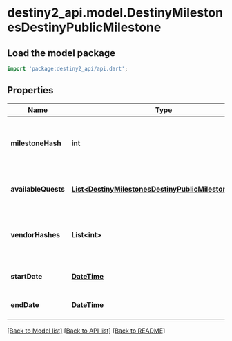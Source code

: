 # destiny2_api.model.DestinyMilestonesDestinyPublicMilestone

## Load the model package
```dart
import 'package:destiny2_api/api.dart';
```

## Properties
Name | Type | Description | Notes
------------ | ------------- | ------------- | -------------
**milestoneHash** | **int** | The hash identifier for the milestone. Use it to look up the DestinyMilestoneDefinition for static data about the Milestone. | [optional] [default to null]
**availableQuests** | [**List&lt;DestinyMilestonesDestinyPublicMilestoneQuest&gt;**](DestinyMilestonesDestinyPublicMilestoneQuest.md) | A milestone not need have even a single quest, but if there are active quests they will be returned here. | [optional] [default to []]
**vendorHashes** | **List&lt;int&gt;** | Sometimes milestones - or activities active in milestones - will have relevant vendors. These are the vendors that are currently relevant. | [optional] [default to []]
**startDate** | [**DateTime**](DateTime.md) | If known, this is the date when the Milestone started/became active. | [optional] [default to null]
**endDate** | [**DateTime**](DateTime.md) | If known, this is the date when the Milestone will expire/recycle/end. | [optional] [default to null]

[[Back to Model list]](../README.md#documentation-for-models) [[Back to API list]](../README.md#documentation-for-api-endpoints) [[Back to README]](../README.md)


